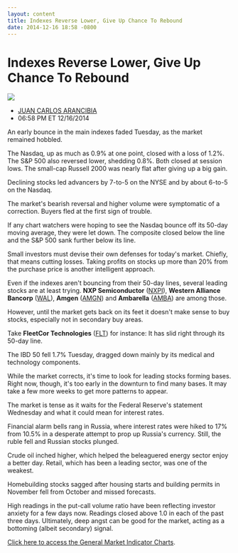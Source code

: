 ```yaml
---
layout: content
title: Indexes Reverse Lower, Give Up Chance To Rebound
date: 2014-12-16 18:58 -0800
---
```



Indexes Reverse Lower, Give Up Chance To Rebound
=================================================


![](https://www.investors.com/wp-content/uploads/ibd-migrated-images/MPv_141217_635543408441606613.png)

* [JUAN CARLOS ARANCIBIA](https://www.investors.com/author/arancibiaj/ "Posts by JUAN CARLOS ARANCIBIA")
* 06:58 PM ET 12/16/2014





An early bounce in the main indexes faded Tuesday, as the market remained hobbled.


The Nasdaq, up as much as 0.9% at one point, closed with a loss of 1.2%. The S&P 500 also reversed lower, shedding 0.8%. Both closed at session lows. The small-cap Russell 2000 was nearly flat after giving up a big gain.


Declining stocks led advancers by 7-to-5 on the NYSE and by about 6-to-5 on the Nasdaq.


The market's bearish reversal and higher volume were symptomatic of a correction. Buyers fled at the first sign of trouble.


If any chart watchers were hoping to see the Nasdaq bounce off its 50-day moving average, they were let down. The composite closed below the line and the S&P 500 sank further below its line.


Small investors must devise their own defenses for today's market. Chiefly, that means cutting losses. Taking profits on stocks up more than 20% from the purchase price is another intelligent approach.


Even if the indexes aren't bouncing from their 50-day lines, several leading stocks are at least trying. **NXP Semiconductor** ([NXPI](https://research.investors.com/quote.aspx?symbol=NXPI)), **Western Alliance Bancorp** ([WAL](https://research.investors.com/quote.aspx?symbol=WAL)), **Amgen** ([AMGN](https://research.investors.com/quote.aspx?symbol=AMGN)) and **Ambarella** ([AMBA](https://research.investors.com/quote.aspx?symbol=AMBA)) are among those.


However, until the market gets back on its feet it doesn't make sense to buy stocks, especially not in secondary buy areas.


Take **FleetCor Technologies** ([FLT](https://research.investors.com/quote.aspx?symbol=FLT)) for instance: It has slid right through its 50-day line.


The IBD 50 fell 1.7% Tuesday, dragged down mainly by its medical and technology components.


While the market corrects, it's time to look for leading stocks forming bases. Right now, though, it's too early in the downturn to find many bases. It may take a few more weeks to get more patterns to appear.


The market is tense as it waits for the Federal Reserve's statement Wednesday and what it could mean for interest rates.


Financial alarm bells rang in Russia, where interest rates were hiked to 17% from 10.5% in a desperate attempt to prop up Russia's currency. Still, the ruble fell and Russian stocks plunged.


Crude oil inched higher, which helped the beleaguered energy sector enjoy a better day. Retail, which has been a leading sector, was one of the weakest.


Homebuilding stocks sagged after housing starts and building permits in November fell from October and missed forecasts.


High readings in the put-call volume ratio have been reflecting investor anxiety for a few days now. Readings closed above 1.0 in each of the past three days. Ultimately, deep angst can be good for the market, acting as a bottoming (albeit secondary) signal.


[Click here to access the General Market Indicator Charts](https://www.investors.com/pdf/GMI_121714.pdf).




